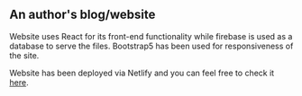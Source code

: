 ## An author's blog/website
Website uses React for its front-end functionality while firebase is used as a database to serve the files.
Bootstrap5 has been used for responsiveness of the site.

Website has been deployed via Netlify and you can feel free to check it [here](https://dr-bvnswamy.netlify.app/).

